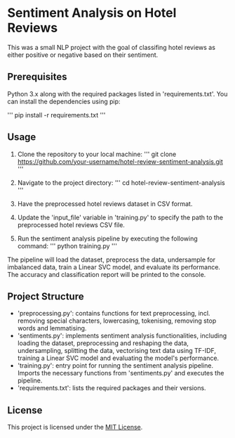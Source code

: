 # Sentiment Analysis on Hotel Reviews

This was a small NLP project with the goal of classifing hotel reviews as either positive or negative based on their sentiment.

## Prerequisites

Python 3.x along with the required packages listed in 'requirements.txt'. You can install the dependencies using pip:

'''
pip install -r requirements.txt
'''

## Usage

1. Clone the repository to your local machine:
'''
git clone https://github.com/your-username/hotel-review-sentiment-analysis.git
'''

2. Navigate to the project directory:
'''
cd hotel-review-sentiment-analysis
'''

3. Have the preprocessed hotel reviews dataset in CSV format.

4. Update the 'input_file' variable in 'training.py' to specify the path to the preprocessed hotel reviews CSV file.

5. Run the sentiment analysis pipeline by executing the following command:
'''
python training.py
'''

The pipeline will load the dataset, preprocess the data, undersample for imbalanced data, train a Linear SVC model, and evaluate its performance. The accuracy and classification report will be printed to the console.

## Project Structure

- 'preprocessing.py': contains functions for text preprocessing, incl. removing special characters, lowercasing, tokenising, removing stop words and lemmatising.
- 'sentiments.py': implements sentiment analysis functionalities, including loading the dataset, preprocessing and reshaping the data, undersampling, splitting the data, vectorising text data using TF-IDF, training a Linear SVC model and evaluating the model's performance.
- 'training.py': entry point for running the sentiment analysis pipeline. Imports the necessary functions from 'sentiments.py' and executes the pipeline.
- 'requirements.txt': lists the required packages and their versions.

## License

This project is licensed under the [MIT License](LICENSE).
